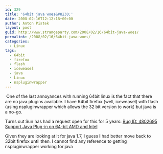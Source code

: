 ```yaml
---
id: 329
title: '64bit java woes&#8230;'
date: 2008-02-16T12:12:18+00:00
author: Anton Piatek
layout: post
guid: http://www.strangeparty.com/2008/02/16/64bit-java-woes/
permalink: /2008/02/16/64bit-java-woes/
categories:
  - Linux
tags:
  - 64bit
  - firefox
  - flash
  - iceweasel
  - java
  - Linux
  - nspluginwrapper
---
```

 One of the last annoyances with running 64bit linux is the fact that there are no java plugins available. I have 64bit firefox (well, iceweasel) with flash (using nspluginwrapper which allows the 32 bit version to work) but java is a no-go.[  
](http://bugs.sun.com/bugdatabase/view_bug.do?bug_id=4802695) 

Turns out Sun has had a request open for this for 5 years: [Bug ID: 4802695 Support Java Plug-in on 64-bit AMD and Intel](http://bugs.sun.com/bugdatabase/view_bug.do?bug_id=4802695)

Given they are looking at it for java 1.7, I guess I had better move back to 32bit firefox until then. I cannot find any reference to getting nspluginwrapper working for java